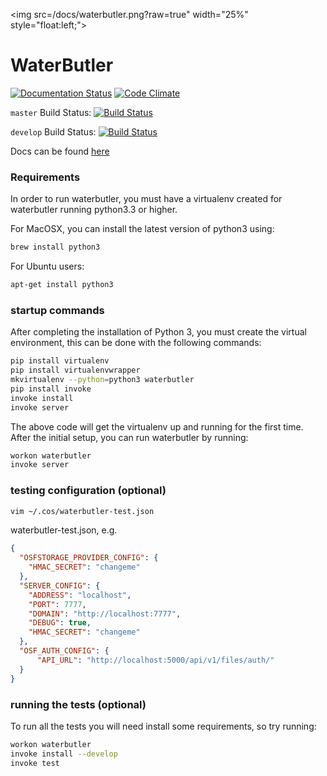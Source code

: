 <img src=/docs/waterbutler.png?raw=true" width="25%" style="float:left;">
# WaterButler

[![Documentation Status](https://readthedocs.org/projects/waterbutler/badge/?version=latest)](http://waterbutler.readthedocs.org/en/latest/?badge=latest)
[![Code Climate](https://codeclimate.com/github/CenterForOpenScience/waterbutler/badges/gpa.svg)](https://codeclimate.com/github/CenterForOpenScience/waterbutler)

`master` Build Status: [![Build Status](https://travis-ci.org/CenterForOpenScience/waterbutler.svg?branch=master)](https://travis-ci.org/CenterForOpenScience/waterbutler)

`develop` Build Status: [![Build Status](https://travis-ci.org/CenterForOpenScience/waterbutler.svg?branch=develop)](https://travis-ci.org/CenterForOpenScience/waterbutler)

Docs can be found [here](https://waterbutler.readthedocs.org/en/latest/)

### Requirements

In order to run waterbutler, you must have a virtualenv created for waterbutler running python3.3 or higher.

For MacOSX, you can install the latest version of python3 using:

```bash
brew install python3
```

For Ubuntu users:

```bash
apt-get install python3

```

### startup commands

After completing the installation of Python 3, you must create the virtual environment, this can be done with the following commands:

```bash
pip install virtualenv
pip install virtualenvwrapper
mkvirtualenv --python=python3 waterbutler
pip install invoke
invoke install
invoke server
```

The above code will get the virtualenv up and running for the first time.  After the initial setup, you can run waterbutler by running:

```bash
workon waterbutler
invoke server
```

### testing configuration (optional)

```bash
vim ~/.cos/waterbutler-test.json
```

waterbutler-test.json, e.g.

```json
{
  "OSFSTORAGE_PROVIDER_CONFIG": {
    "HMAC_SECRET": "changeme"
  },
  "SERVER_CONFIG": {
    "ADDRESS": "localhost",
    "PORT": 7777,
    "DOMAIN": "http://localhost:7777",
    "DEBUG": true,
    "HMAC_SECRET": "changeme"
  },
  "OSF_AUTH_CONFIG": {
      "API_URL": "http://localhost:5000/api/v1/files/auth/"
  }
}
```

### running the tests (optional)
To run all the tests you will need install some requirements, so try running:

```bash
workon waterbutler
invoke install --develop
invoke test
```
